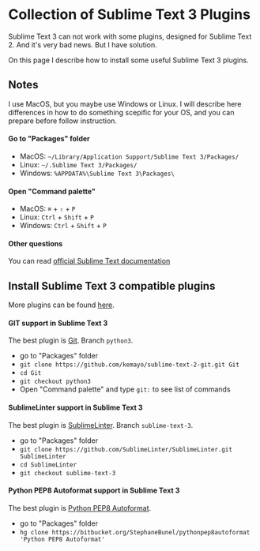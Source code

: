 Collection of Sublime Text 3 Plugins
===================

Sublime Text 3 can not work with some plugins, designed for Sublime Text 2. And it's very bad news. But I have solution.

On this page I describe how to install some useful Sublime Text 3 plugins.


Notes
-------

I use MacOS, but you maybe use Windows or Linux. I will describe here differences in how to do something
scepific for your OS, and you can prepare before follow instruction.


#### Go to "Packages" folder

 - MacOS: `~/Library/Application Support/Sublime Text 3/Packages/`
 - Linux: `~/.Sublime Text 3/Packages/`
 - Windows: `%APPDATA%\Sublime Text 3\Packages\`


#### Open "Command palette"

 - MacOS: `⌘` + `⇧` + `P`
 - Linux: `Ctrl` + `Shift` + `P`
 - Windows: `Ctrl` + `Shift` + `P`


#### Other questions

You can read [official Sublime Text documentation](http://docs.sublimetext.info/en/latest/)



Install Sublime Text 3 compatible plugins
--------

More plugins can be found [here](https://github.com/wbond/sublime_package_control/wiki/Sublime-Text-3-Compatible-Packages).


#### GIT support in Sublime Text 3

The best plugin is [Git](https://github.com/kemayo/sublime-text-2-git/tree/python3).
Branch `python3`.

 - go to "Packages" folder
 - `git clone https://github.com/kemayo/sublime-text-2-git.git Git`
 - `cd Git`
 - `git checkout python3`
 - Open "Command palette" and type `git:` to see list of commands


#### SublimeLinter support in Sublime Text 3

The best plugin is [SublimeLinter](https://github.com/SublimeLinter/SublimeLinter/tree/sublime-text-3).
Branch `sublime-text-3`.

 - go to "Packages" folder
 - `git clone https://github.com/SublimeLinter/SublimeLinter.git SublimeLinter`
 - `cd SublimeLinter`
 - `git checkout sublime-text-3`
 

#### Python PEP8 Autoformat support in Sublime Text 3

The best plugin is [Python PEP8 Autoformat](https://bitbucket.org/StephaneBunel/pythonpep8autoformat).

 - go to "Packages" folder
 - `hg clone https://bitbucket.org/StephaneBunel/pythonpep8autoformat 'Python PEP8 Autoformat'`

